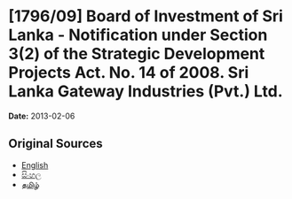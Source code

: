# [1796/09] Board of Investment of Sri Lanka - Notification under Section 3(2) of the Strategic Development Projects Act. No. 14 of 2008. Sri Lanka Gateway Industries (Pvt.) Ltd.

**Date:** 2013-02-06

## Original Sources

- [English](https://documents.gov.lk/view/extra-gazettes/2013/2/1796-09_E.pdf)
- [සිංහල](https://documents.gov.lk/view/extra-gazettes/2013/2/1796-09_S.pdf)
- [தமிழ்](https://documents.gov.lk/view/extra-gazettes/2013/2/1796-09_T.pdf)
